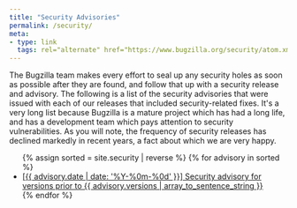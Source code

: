 ```yaml
---
title: "Security Advisories"
permalink: /security/
meta:
- type: link
  tags: rel="alternate" href="https://www.bugzilla.org/security/atom.xml" type="application/atom+xml"
---
```


The Bugzilla team makes every effort to seal up any security holes as soon
as possible after they are found, and follow that up with a security release
and advisory. The following is a list of the security advisories that were
issued with each of our releases that included security-related fixes.
It's a very long list because Bugzilla is a mature project which has had
a long life, and has a development team which pays attention to security
vulnerabilities. As you will note, the frequency of security releases
has declined markedly in recent years, a fact about which we are very
happy.

<ul class="list-unstyled">
  {% assign sorted = site.security | reverse %}
  {% for advisory in sorted %}
  <li><a href="{{ advisory.url }}">[{{ advisory.date | date: '%Y-%0m-%0d' }}] Security advisory for versions
    prior to {{ advisory.versions | array_to_sentence_string }}</a></li>
  {% endfor %}
</ul>

